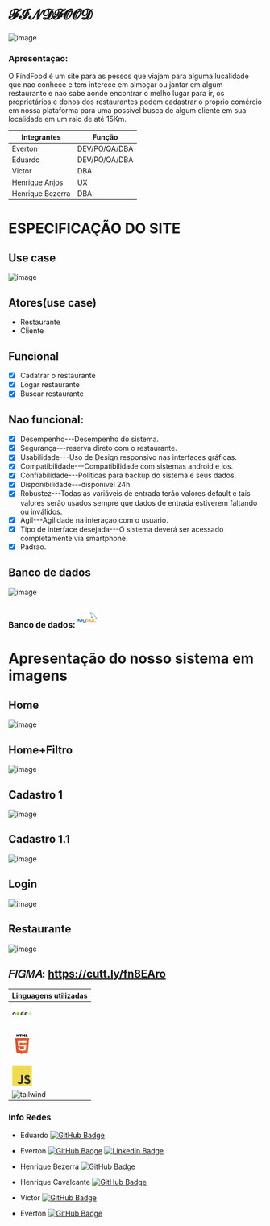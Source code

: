 # 𝓕𝓘𝓝𝓓𝓕𝓞𝓞𝓓

![image](https://user-images.githubusercontent.com/69824321/123015593-1a557100-d39f-11eb-8c2c-1f6a14399eb6.png)

### Apresentaçao:
O FindFood é um site para as pessos que viajam para alguma lucalidade que nao conhece e tem interece em almoçar ou jantar em algum restaurante 
e nao sabe aonde encontrar o melho lugar para ir, os proprietários e donos dos restaurantes podem cadastrar o próprio comércio em nossa plataforma para uma possível busca de algum cliente em sua localidade em um raio de até 15Km.   
 
| Integrantes    | Função          |
|----------------|-----------------|
| Everton        | DEV/PO/QA/DBA   |
| Eduardo        | DEV/PO/QA/DBA   |
| Victor         | DBA             |
| Henrique Anjos | UX              |
|Henrique Bezerra| DBA             |

# ESPECIFICAÇÃO DO SITE

## Use case
![image](https://user-images.githubusercontent.com/69824321/123019166-54764100-d3a6-11eb-8925-fe047ab9700b.png)

## Atores(use case)
* Restaurante
* Cliente

## Funcional 

- [x] Cadatrar o restaurante
- [x] Logar restaurante
- [x] Buscar restaurante

## Nao funcional:

- [x] Desempenho---Desempenho do sistema.
- [x] Segurança---reserva direto com o restaurante.
- [x] Usabilidade---Uso de Design responsivo nas interfaces gráficas.
- [x] Compatibilidade---Compatibilidade com sistemas android e ios.
- [x] Confiabilidade---Políticas para backup do sistema e seus dados.
- [x] Disponibilidade---disponivel 24h.
- [x] Robustez---Todas as variáveis de entrada terão valores default e tais valores serão usados sempre que dados de entrada estiverem faltando ou inválidos.
- [x] Agil---Agilidade na interaçao com o usuario.
- [x] Tipo de interface desejada---O sistema deverá ser acessado completamente via smartphone.
- [x] Padrao.

## Banco de dados
![image](https://user-images.githubusercontent.com/69824321/123026395-783f8400-d3b2-11eb-884c-c981a3ff4abf.png)
### Banco de dados: <img src="https://raw.githubusercontent.com/devicons/devicon/master/icons/mysql/mysql-original-wordmark.svg" alt="mysql" width="40" height="40"/>

# Apresentação do nosso sistema em imagens
## Home
![image](https://user-images.githubusercontent.com/69824321/123023524-e59ce600-d3ad-11eb-9fe9-2a3b11ccf94e.png)
## Home+Filtro 
![image](https://user-images.githubusercontent.com/69824321/123023733-46c4b980-d3ae-11eb-9203-faa1c9059e84.png)
## Cadastro 1
![image](https://user-images.githubusercontent.com/69824321/123023832-7bd10c00-d3ae-11eb-8c3d-b93e6e0e18af.png)
## Cadastro 1.1
![image](https://user-images.githubusercontent.com/69824321/123023793-6956d280-d3ae-11eb-8a1b-2a9da2d3e696.png)
## Login
![image](https://user-images.githubusercontent.com/69824321/123023859-8ab7be80-d3ae-11eb-8016-46060be12ab0.png)
## Restaurante
![image](https://user-images.githubusercontent.com/69824321/123024019-cc486980-d3ae-11eb-871b-40d983e86601.png)


## 𝐹𝐼𝐺𝑀𝐴: https://cutt.ly/fn8EAro

| Linguagens utilizadas|
|---------------------------------|
|<img src="https://raw.githubusercontent.com/devicons/devicon/master/icons/nodejs/nodejs-original-wordmark.svg" alt="nodejs" width="40" height="40"/>|
|<p align="left"> <a href="https://www.w3.org/html/" target="_blank"> <img src="https://raw.githubusercontent.com/devicons/devicon/master/icons/html5/html5-original-wordmark.svg" alt="html5" width="40" height="40"/> </a> </p>|
|<img src="https://raw.githubusercontent.com/devicons/devicon/master/icons/javascript/javascript-original.svg" alt="javascript" width="40" height="40"/>|
|<img src="https://www.vectorlogo.zone/logos/tailwindcss/tailwindcss-icon.svg" alt="tailwind" width="40" height="40"/>|


### Info Redes
* Eduardo [![GitHub Badge](https://img.shields.io/badge/-Github-000?style=flat-square&logo=Github&logoColor=white&link=https://github.com/fagnerpsantos)](https://github.com/EduardoLemos20)  

* Everton [![GitHub Badge](https://img.shields.io/badge/-Github-000?style=flat-square&logo=Github&logoColor=white&link=https)](https://github.com)
          [![Linkedin Badge](https://img.shields.io/badge/-LinkedIn-blue?style=flat-square&logo=Linkedin&logoColor=white&link=https://www.linkedin.com/in/everton-guilherme-639510160)](linkedin.com/in/everton-guilherme-639510160)
* Henrique Bezerra [![GitHub Badge](https://img.shields.io/badge/-Github-000?style=flat-square&logo=Github&logoColor=white&link=https://github.com/fagnerpsantos)](https://github.com)

* Henrique Cavalcante [![GitHub Badge](https://img.shields.io/badge/-Github-000?style=flat-square&logo=Github&logoColor=white&link=https://github.com/fagnerpsantos)](https://github.com)

* Victor [![GitHub Badge](https://img.shields.io/badge/-Github-000?style=flat-square&logo=Github&logoColor=white&link=https://github.com/fagnerpsantos)](https://github.com)

* Everton [![GitHub Badge](https://img.shields.io/badge/-Github-000?style=flat-square&logo=Github&logoColor=white&link=https://github.com/fagnerpsantos)](https://github.com)
